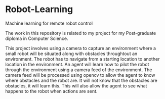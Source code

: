 # Robot-Learning
Machine learning for remote robot control

The work in this repository is related to my project for my Post-graduate diploma in Computer Science.

This project involves using a camera to capture an environment where a small robot will be situated along with obstacles throughtout an environment.
The robot has to navigate from a starting location to another location in the environment. An agent will learn how to pilot the robot through the environment using a camera feed of the environment.
The camera feed will be processed using opencv to allow the agent to know where obstacles and the robot are. It will not know that the obstacles are obstacles, it will learn this.
This will also allow the agent to see what happens to the robot when actions are sent.
